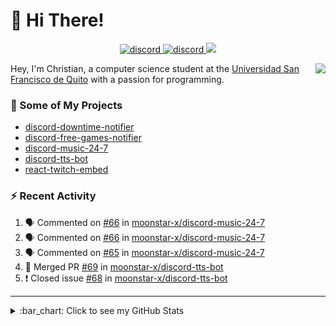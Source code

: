 # :wave: Hi There!

<p align="center">
  <a href="https://discord.gg/mhj3Zsv">
    <img alt="discord" src="https://img.shields.io/discord/730998659008823296.svg?label=&logo=discord&logoColor=ffffff&color=7389D8&labelColor=6A7EC2"/>
  </a>
  <a href="https://twitter.com/moonstar_x99">
    <img alt="discord" src="https://img.shields.io/twitter/follow/moonstar_x99?label=Follow%20Me%21&style=social"/>
  </a>
  <a href="https://badges.pufler.dev">
    <img src="https://badges.pufler.dev/visits/moonstar-x/moonstar-x?style=flat&logo=github">
  </a>
</p>

<img align="right" src="https://media.tenor.com/images/cb8fb20986aac7eef75c8ce6bc3997c0/tenor.gif" />

Hey, I'm Christian, a computer science student at the [Universidad San Francisco de Quito](http://www.usfq.edu.ec/Paginas/Inicio.aspx) with a passion for programming.

### :rocket: Some of My Projects

* [discord-downtime-notifier](https://github.com/moonstar-x/discord-downtime-notifier)
* [discord-free-games-notifier](https://github.com/moonstar-x/discord-free-games-notifier)
* [discord-music-24-7](https://github.com/moonstar-x/discord-music-24-7)
* [discord-tts-bot](https://github.com/moonstar-x/discord-tts-bot)
* [react-twitch-embed](https://github.com/moonstar-x/react-twitch-embed)

### :zap: Recent Activity

<!--START_SECTION:activity-->
1. 🗣 Commented on [#66](https://github.com/moonstar-x/discord-music-24-7/issues/66) in [moonstar-x/discord-music-24-7](https://github.com/moonstar-x/discord-music-24-7)
2. 🗣 Commented on [#66](https://github.com/moonstar-x/discord-music-24-7/issues/66) in [moonstar-x/discord-music-24-7](https://github.com/moonstar-x/discord-music-24-7)
3. 🗣 Commented on [#65](https://github.com/moonstar-x/discord-music-24-7/issues/65) in [moonstar-x/discord-music-24-7](https://github.com/moonstar-x/discord-music-24-7)
4. 🎉 Merged PR [#69](https://github.com/moonstar-x/discord-tts-bot/pull/69) in [moonstar-x/discord-tts-bot](https://github.com/moonstar-x/discord-tts-bot)
5. ❗️ Closed issue [#68](https://github.com/moonstar-x/discord-tts-bot/issues/68) in [moonstar-x/discord-tts-bot](https://github.com/moonstar-x/discord-tts-bot)
<!--END_SECTION:activity-->

---

<details>
  <summary>
    :bar_chart: Click to see my GitHub Stats
  </summary>
  <p align="center">
    <br>
    <img alt="GitHub Stats" src="https://github-readme-stats.vercel.app/api?username=moonstar-x&count_private=true&show_icons=true&theme=dracula" />
    <br>
    <img alt="GitHub Top Languages" src="https://github-readme-stats.vercel.app/api/top-langs/?username=moonstar-x&layout=compact&theme=dracula" />
  </p>
</details>
